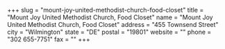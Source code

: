 +++
slug = "mount-joy-united-methodist-church-food-closet"
title = "Mount Joy United Methodist Church, Food Closet"
name = "Mount Joy United Methodist Church, Food Closet"
address = "455 Townsend Street"
city = "Wilmington"
state = "DE"
postal = "19801"
website = ""
phone = "302 655-7751"
fax = ""
+++
